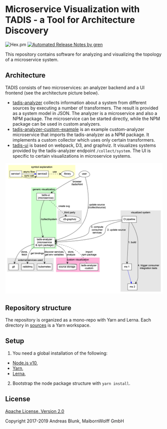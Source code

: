 # Microservice Visualization with TADIS - a Tool for Architecture Discovery

![Hex.pm](https://img.shields.io/hexpm/l/plug.svg)
[![Automated Release Notes by gren](https://img.shields.io/badge/%F0%9F%A4%96-release%20notes-00B2EE.svg)](https://github-tools.github.io/github-release-notes/)

This repository contains software for analyzing and visualizing the topology of a microservice system.

## Architecture

TADIS consists of two microservices: an analyzer backend and a UI frontend (see the architecture picture below).

* [tadis-analyzer](sources/tadis-analyzer) collects information about a system from different sources by executing a number of transformers. The result is provided as a system model in JSON. The analyzer is a microservice and also a NPM package. The microservice can be started directly, while the NPM package can be used in custom analyzers.
* [tadis-analyzer-custom-example](sources/tadis-analyzer-custom-example) is an example custom-analyzer microservice that imports the tadis-analyzer as a NPM package. It implements a custom collector which uses only certain transformers.
* [tadis-ui](sources/tadis-ui) is based on webpack, D3, and graphviz. It visualizes systems provided by the tadis-analyzer endpoint `/collect/system`. The UI is specific to certain visualizations in microservice systems.

![target architecture](docs/target-architecture.png "target architecture")

## Repository structure

The repository is organized as a mono-repo with Yarn and Lerna. Each directory in [sources](sources/) is a Yarn workspace.

## Setup

1. You need a global installation of the following:
  - [Node.js v10](https://nodejs.org),
  - [Yarn](https://yarnpkg.com),
  - [Lerna](https://github.com/lerna/lerna),
2. Bootstrap the node package structure with `yarn install`.

## License

[Apache License, Version 2.0](LICENSE)

Copyright 2017-2019 Andreas Blunk, MaibornWolff GmbH